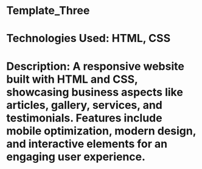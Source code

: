# Template_Three
# Technologies Used: HTML, CSS  
# Description: A responsive website built with HTML and CSS, showcasing business aspects like articles, gallery, services, and testimonials. Features include mobile optimization, modern design, and interactive elements for an engaging user experience.

